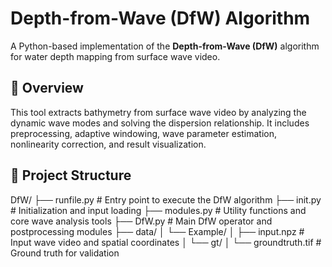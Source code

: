 # Depth-from-Wave (DfW) Algorithm

A Python-based implementation of the **Depth-from-Wave (DfW)** algorithm for water depth mapping from surface wave video.

## 📌 Overview

This tool extracts bathymetry from surface wave video by analyzing the dynamic wave modes and solving the dispersion relationship. It includes preprocessing, adaptive windowing, wave parameter estimation, nonlinearity correction, and result visualization.

## 📁 Project Structure
DfW/ ├── runfile.py # Entry point to execute the DfW algorithm ├── init.py # Initialization and input loading ├── modules.py # Utility functions and core wave analysis tools ├── DfW.py #   Main DfW operator and postprocessing modules ├── data/ │ └── Example/ │ ├── input.npz # Input wave video and spatial coordinates │ └── gt/ │ └── groundtruth.tif # Ground truth for validation
